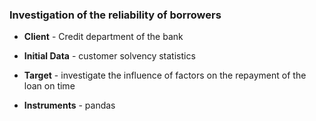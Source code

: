 ### Investigation of the reliability of borrowers 
* **Client** - Credit department of the bank

* **Initial Data** - customer solvency statistics 

* **Target** - investigate the influence of factors on the repayment of the loan on time

* **Instruments** - pandas
